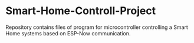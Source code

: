 # Smart-Home-Controll-Project

Repository contains files of program for microcontroller controlling a Smart Home systems based on ESP-Now communication.

